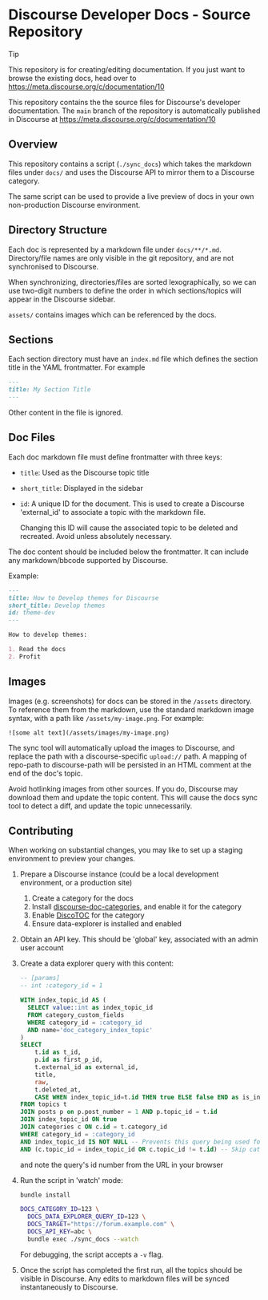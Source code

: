 # Discourse Developer Docs - Source Repository

> [!TIP]
> This repository is for creating/editing documentation. If you just want to browse the existing docs, head over to https://meta.discourse.org/c/documentation/10

This repository contains the the source files for Discourse's developer documentation. The `main` branch of the repository is automatically published in Discourse at https://meta.discourse.org/c/documentation/10

## Overview

This repository contains a script (`./sync_docs`) which takes the markdown files under `docs/` and uses the Discourse API to mirror them to a Discourse category.

The same script can be used to provide a live preview of docs in your own non-production Discourse environment.

## Directory Structure

Each doc is represented by a markdown file under `docs/**/*.md`. Directory/file names are only visible in the git repository, and are not synchronised to Discourse.

When synchronizing, directories/files are sorted lexographically, so we can use two-digit numbers to define the order in which sections/topics will appear in the Discourse sidebar.

`assets/` contains images which can be referenced by the docs.

## Sections

Each section directory must have an `index.md` file which defines the section title in the YAML frontmatter. For example

```md
---
title: My Section Title
---
```

Other content in the file is ignored.

## Doc Files

Each doc markdown file must define frontmatter with three keys:

- `title`: Used as the Discourse topic title
- `short_title`: Displayed in the sidebar
- `id`: A unique ID for the document. This is used to create a Discourse 'external_id' to associate a topic with the markdown file. 

  Changing this ID will cause the associated topic to be deleted and recreated. Avoid unless absolutely necessary.

The doc content should be included below the frontmatter. It can include any markdown/bbcode supported by Discourse.

Example:

```markdown
---
title: How to Develop themes for Discourse
short_title: Develop themes
id: theme-dev
---

How to develop themes:

1. Read the docs
2. Profit
```

## Images

Images (e.g. screenshots) for docs can be stored in the `/assets` directory. To reference them from the markdown, use the standard markdown image syntax, with a path like `/assets/my-image.png`. For example:

```
![some alt text](/assets/images/my-image.png)
```

The sync tool will automatically upload the images to Discourse, and replace the path with a discourse-specific `upload://` path. A mapping of repo-path to discourse-path will be persisted in an HTML comment at the end of the doc's topic.

Avoid hotlinking images from other sources. If you do, Discourse may download them and update the topic content. This will cause the docs sync tool to detect a diff, and update the topic unnecessarily.

## Contributing

When working on substantial changes, you may like to set up a staging environment to preview your changes.

1. Prepare a Discourse instance (could be a local development environment, or a production site)

   1. Create a category for the docs
   2. Install [discourse-doc-categories](https://github.com/discourse/discourse-doc-categories), and enable it for the category
   3. Enable [DiscoTOC](https://meta.discourse.org/t/111143) for the category
   4. Ensure data-explorer is installed and enabled

2. Obtain an API key. This should be 'global' key, associated with an admin user account

3. Create a data explorer query with this content:
    ```sql
    -- [params]
    -- int :category_id = 1

    WITH index_topic_id AS (
      SELECT value::int as index_topic_id
      FROM category_custom_fields
      WHERE category_id = :category_id
      AND name='doc_category_index_topic'
    )
    SELECT
        t.id as t_id,
        p.id as first_p_id,
        t.external_id as external_id,
        title,
        raw,
        t.deleted_at,
        CASE WHEN index_topic_id=t.id THEN true ELSE false END as is_index_topic
    FROM topics t
    JOIN posts p on p.post_number = 1 AND p.topic_id = t.id
    JOIN index_topic_id ON true
    JOIN categories c ON c.id = t.category_id
    WHERE category_id = :category_id
    AND index_topic_id IS NOT NULL -- Prevents this query being used for non-doc categories
    AND (c.topic_id = index_topic_id OR c.topic_id != t.id) -- Skip category description topic, unless its also the index
    ```
    and note the query's id number from the URL in your browser

4. Run the script in 'watch' mode:

   ```bash
   bundle install

   DOCS_CATEGORY_ID=123 \
     DOCS_DATA_EXPLORER_QUERY_ID=123 \
     DOCS_TARGET="https://forum.example.com" \
     DOCS_API_KEY=abc \
     bundle exec ./sync_docs --watch
   ```
    For debugging, the script accepts a `-v` flag.

5. Once the script has completed the first run, all the topics should be visible in Discourse. Any edits to markdown files will be synced instantaneously to Discourse.
